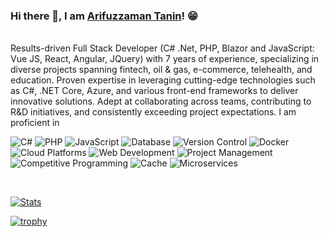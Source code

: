 <div align="left">

<!-- ![](https://komarev.com/ghpvc/?username=arifuzzaman-tanin&label=Profile%20Visits&color=blue&style=for-the-badge)
   -->
### Hi there 👋, I am [Arifuzzaman Tanin]([https://rusty-sj.github.io/](https://github.com/arifuzzaman-tanin/arifuzzaman-tanin))! 😁

<br/>
Results-driven Full Stack Developer (C# .Net, PHP, Blazor and JavaScript: Vue JS, React, Angular, JQuery) with 7 years of experience, specializing in diverse projects spanning fintech, oil & gas, e-commerce, telehealth, and education. Proven expertise in leveraging cutting-edge technologies such as C#, .NET Core, Azure, and various front-end frameworks to deliver innovative solutions. Adept at collaborating across teams, contributing to R&D initiatives, and consistently exceeding project expectations.  I am proficient in

<br/>
  <p>
    <img src="https://img.shields.io/badge/C%23-ASP.NET,%20ASP.NET%20Core,%20API,%20Entity%20Framework-blue?style=for-the-badge&logo=c-sharp" alt="C#">
    <img src="https://img.shields.io/badge/PHP-Laravel,%20Eloquent-orange?style=for-the-badge&logo=php" alt="PHP">
    <img src="https://img.shields.io/badge/JavaScript-Vue.js,%20jQuery,%20Angular,%20React-yellow?style=for-the-badge&logo=javascript" alt="JavaScript">
    <img src="https://img.shields.io/badge/Database-MSSQL,%20MySQL-blueviolet?style=for-the-badge&logo=mysql" alt="Database">
    <img src="https://img.shields.io/badge/Version%20Control-Git-green?style=for-the-badge&logo=git" alt="Version Control">
    <img src="https://img.shields.io/badge/Docker-Containerization-lightgrey?style=for-the-badge&logo=docker" alt="Docker">
    <img src="https://img.shields.io/badge/Azure,%20AWS-Cloud%20Platforms-blue?style=for-the-badge&logo=azure-devops" alt="Cloud Platforms">
    <img src="https://img.shields.io/badge/HTML,%20CSS-Web%20Development-success?style=for-the-badge&logo=html5" alt="Web Development">
    <img src="https://img.shields.io/badge/Project%20Management-Experience-9cf?style=for-the-badge&logo=notion" alt="Project Management">
    <img src="https://img.shields.io/badge/Competitive%20Programming-Solutions-brightgreen?style=for-the-badge&logo=codeforces" alt="Competitive Programming">
    <img src="https://img.shields.io/badge/Cache-Redis-important?style=for-the-badge&logo=redis" alt="Cache">
    <img src="https://img.shields.io/badge/Microservices-Architecture-lightblue?style=for-the-badge&logo=micronaut" alt="Microservices">
  </p>

  <br/>

  [![Stats](https://github-readme-stats.vercel.app/api?username=arifuzzaman-tanin&show_icons=true&theme=radical)](https://github-readme-stats.vercel.app/api?username=arifuzzaman-tanin&show_icons=true&theme=radical)
  
  [![trophy](https://github-profile-trophy.vercel.app/?username=arifuzzaman-tanin&theme=juicyfresh&no-frame=true&row=1&&margin-w=20&no-bg=true)](https://github-profile-trophy.vercel.app/?username=arifuzzaman-tanin&theme=juicyfresh&no-frame=true&row=1&&margin-w=20&no-bg=true)
  
</div>

